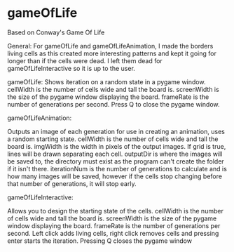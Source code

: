 # gameOfLife
Based on Conway's Game Of Life

General:
For gameOfLife and gameOfLifeAnimation, I made the borders living cells as this created more interesting patterns and kept it going for longer than if the cells were dead. I left them dead for gameOfLifeInteractive so it is up to the user. 

gameOfLife:
Shows iteration on a random state in a pygame window. cellWidth is the number of cells wide and tall the board is. screenWidth is the size of the pygame window displaying the board. frameRate is the number of generations per second. Press Q to close the pygame window.

gameOfLifeAnimation:

Outputs an image of each generation for use in creating an animation, uses a random starting state. cellWidth is the number of cells wide and tall the board is. imgWidth is the width in pixels of the output images. If grid is true, lines will be drawn separating each cell. outputDir is where the images will be saved to, the directory must exist as the program can't create the folder if it isn't there. iterationNum is the number of generations to calculate and is how many images will be saved, however if the cells stop changing before that number of generations, it will stop early.

gameOfLifeInteractive:

Allows you to design the starting state of the cells. cellWidth is the number of cells wide and tall the board is. screenWidth is the size of the pygame window displaying the board. frameRate is the number of generations per second. Left click adds living cells, right click removes cells and pressing enter starts the iteration. Pressing Q closes the pygame window

